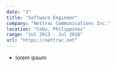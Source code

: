 ```yaml
---
date: "3"
title: "Software Engineer"
company: "Nettrac Communications Inc."
location: "Cebu, Philippines"
range: "Jul 2013 - Jul 2016"
url: "https://nettrac.net"
---
```


-   lorem ipsum
